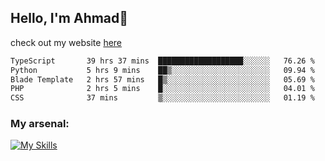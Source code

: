 
## Hello, I'm Ahmad👋

check out my website [here](https://ahmadalwi.com/)

<!--START_SECTION:waka-->

```txt
TypeScript       39 hrs 37 mins  ███████████████████░░░░░░   76.26 %
Python           5 hrs 9 mins    ██▒░░░░░░░░░░░░░░░░░░░░░░   09.94 %
Blade Template   2 hrs 57 mins   █▒░░░░░░░░░░░░░░░░░░░░░░░   05.69 %
PHP              2 hrs 5 mins    █░░░░░░░░░░░░░░░░░░░░░░░░   04.01 %
CSS              37 mins         ▒░░░░░░░░░░░░░░░░░░░░░░░░   01.19 %
```

<!--END_SECTION:waka-->

### My arsenal:

[![My Skills](https://skillicons.dev/icons?i=js,ts,py,go,react,nextjs,svelte,nodejs,django,tailwind,html,css,sass,firebase,mongodb,postgres,mysql,redis,git,github,docker,vscode,figma,godot)](https://skillicons.dev)
